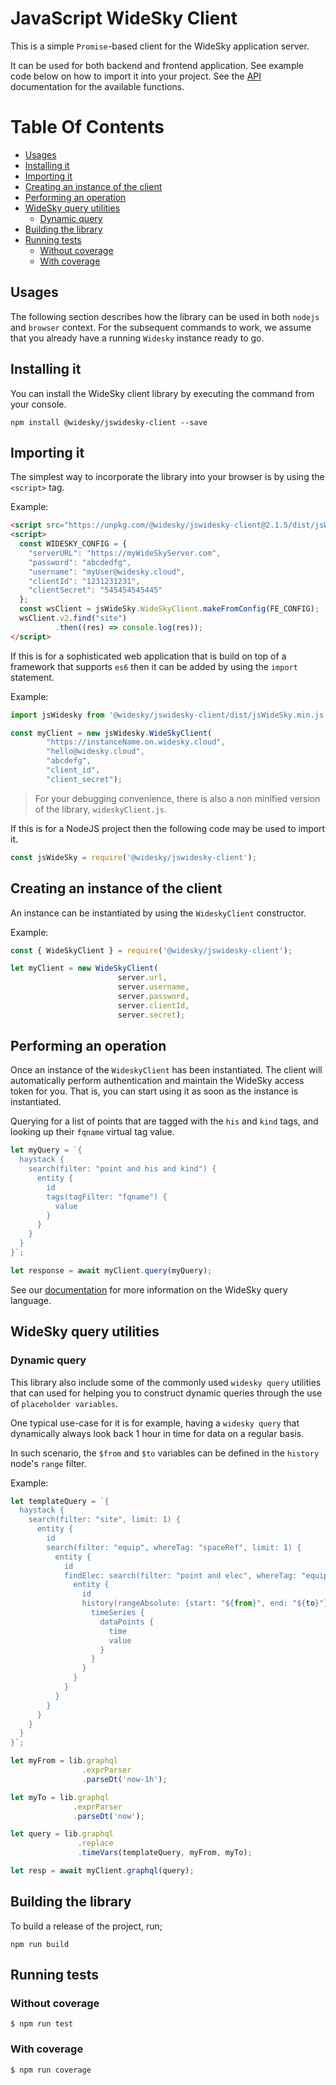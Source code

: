 # JavaScript WideSky Client
This is a simple `Promise`-based client for the WideSky application server.

It can be used for both backend and frontend application.
See example code below on how to import it into your project. See the [API](./docs/client/api.md) 
documentation for the available functions.

# Table Of Contents
<!-- toc -->

- [Usages](#usages)
- [Installing it](#installing-it)
- [Importing it](#importing-it)
- [Creating an instance of the client](#creating-an-instance-of-the-client)
- [Performing an operation](#performing-an-operation)
- [WideSky query utilities](#widesky-query-utilities)
  - [Dynamic query](#dynamic-query)
- [Building the library](#building-the-library)
- [Running tests](#running-tests)
  - [Without coverage](#without-coverage)
  - [With coverage](#with-coverage)

<!-- tocstop -->

## Usages

The following section describes how the library can be used in both `nodejs` and `browser` context.
For the subsequent commands to work, we assume that you already have a running
`Widesky` instance ready to go.

## Installing it

You can install the WideSky client library by executing the command from your console.
```shell
npm install @widesky/jswidesky-client --save
```

## Importing it
The simplest way to incorporate the library into your browser is by using the `<script>` tag.

Example:
```html
<script src="https://unpkg.com/@widesky/jswidesky-client@2.1.5/dist/jsWideSky.min.js"></script>
<script>
  const WIDESKY_CONFIG = {
    "serverURL": "https://myWideSkyServer.com",
    "password": "abcdedfg",
    "username": "myUser@widesky.cloud",
    "clientId": "1231231231",
    "clientSecret": "545454545445"
  };
  const wsClient = jsWideSky.WideSkyClient.makeFromConfig(FE_CONFIG);
  wsClient.v2.find("site")
          .then((res) => console.log(res));
</script>
```

If this is for a sophisticated web application that is build on top of a framework that supports `es6`
then it can be added by using the `import` statement.

Example:
```javascript
import jsWidesky from '@widesky/jswidesky-client/dist/jsWideSky.min.js';

const myClient = new jsWidesky.WideSkyClient(
        "https://instanceName.on.widesky.cloud",
        "hello@widesky.cloud",
        "abcdefg",
        "client_id",
        "client_secret");
```

> For your debugging convenience, there is also a non minified version of the library, `wideskyClient.js`.

If this is for a NodeJS project then the following code may be used to import it.
```javascript
const jsWideSky = require('@widesky/jswidesky-client');
```

## Creating an instance of the client
An instance can be instantiated by using the `WideskyClient` constructor.

Example:
```javascript
const { WideSkyClient } = require('@widesky/jswidesky-client');

let myClient = new WideSkyClient(
                        server.url,
                        server.username,
                        server.password,
                        server.clientId,
                        server.secret);
```

## Performing an operation
Once an instance of the `WideskyClient` has been instantiated.
The client will automatically perform authentication and maintain the WideSky access token for you.
That is, you can start using it as soon as the instance is instantiated.

Querying for a list of points that are tagged with the `his` and `kind` tags, and looking up
their `fqname` virtual tag value.

```javascript
let myQuery = `{
  haystack {
    search(filter: "point and his and kind") {
      entity {
        id
        tags(tagFilter: "fqname") {
          value
        }
      }
    }
  }
}`;

let response = await myClient.query(myQuery);
```

See our [documentation](https://widesky.cloud/docs/reference/apis/cloud/graphql/) for more information
on the WideSky query language.

## WideSky query utilities

### Dynamic query
This library also include some of the commonly used
`widesky query` utilities that can used for helping
you to construct dynamic queries through the use of
`placeholder variables`.

One typical use-case for it is for example,
having a `widesky query` that dynamically always
look back 1 hour in time for data on a regular
basis.

In such scenario, the `$from` and `$to` variables
can be defined in the `history` node's `range` filter.

Example:

```javascript
let templateQuery = `{
  haystack {
    search(filter: "site", limit: 1) {
      entity {
        id
        search(filter: "equip", whereTag: "spaceRef", limit: 1) {
          entity {
            id
            findElec: search(filter: "point and elec", whereTag: "equipRef", limit: 2) {
              entity {
                id
                history(rangeAbsolute: {start: "${from}", end: "${to}"}) {
                  timeSeries {
                    dataPoints {
                      time
                      value
                    }
                  }
                }
              }
            }
          }
        }
      }
    }
  }
}`;

let myFrom = lib.graphql
                .exprParser
                .parseDt('now-1h');

let myTo = lib.graphql
              .exprParser
              .parseDt('now');

let query = lib.graphql
               .replace
               .timeVars(templateQuery, myFrom, myTo);

let resp = await myClient.graphql(query);
```

## Building the library
To build a release of the project, run;

```shell
npm run build
```

## Running tests

### Without coverage

```shell
$ npm run test
```

### With coverage

```shell
$ npm run coverage
```
